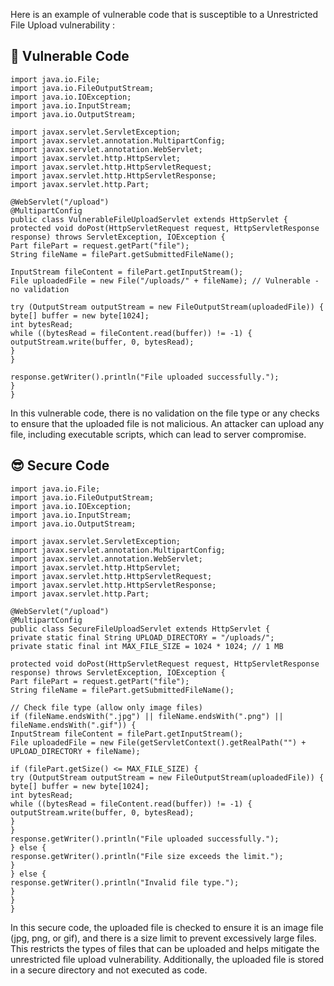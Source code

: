 Here is an example of vulnerable code that is susceptible to a Unrestricted File Upload vulnerability :

## 🥺 Vulnerable Code
```
import java.io.File;
import java.io.FileOutputStream;
import java.io.IOException;
import java.io.InputStream;
import java.io.OutputStream;

import javax.servlet.ServletException;
import javax.servlet.annotation.MultipartConfig;
import javax.servlet.annotation.WebServlet;
import javax.servlet.http.HttpServlet;
import javax.servlet.http.HttpServletRequest;
import javax.servlet.http.HttpServletResponse;
import javax.servlet.http.Part;

@WebServlet("/upload")
@MultipartConfig
public class VulnerableFileUploadServlet extends HttpServlet {
protected void doPost(HttpServletRequest request, HttpServletResponse response) throws ServletException, IOException {
Part filePart = request.getPart("file");
String fileName = filePart.getSubmittedFileName();

InputStream fileContent = filePart.getInputStream();
File uploadedFile = new File("/uploads/" + fileName); // Vulnerable - no validation

try (OutputStream outputStream = new FileOutputStream(uploadedFile)) {
byte[] buffer = new byte[1024];
int bytesRead;
while ((bytesRead = fileContent.read(buffer)) != -1) {
outputStream.write(buffer, 0, bytesRead);
}
}

response.getWriter().println("File uploaded successfully.");
}
}
```
In this vulnerable code, there is no validation on the file type or any checks to ensure that the uploaded file is not malicious. An attacker can upload any file, including executable scripts, which can lead to server compromise.

## 😎 Secure Code
```
import java.io.File;
import java.io.FileOutputStream;
import java.io.IOException;
import java.io.InputStream;
import java.io.OutputStream;

import javax.servlet.ServletException;
import javax.servlet.annotation.MultipartConfig;
import javax.servlet.annotation.WebServlet;
import javax.servlet.http.HttpServlet;
import javax.servlet.http.HttpServletRequest;
import javax.servlet.http.HttpServletResponse;
import javax.servlet.http.Part;

@WebServlet("/upload")
@MultipartConfig
public class SecureFileUploadServlet extends HttpServlet {
private static final String UPLOAD_DIRECTORY = "/uploads/";
private static final int MAX_FILE_SIZE = 1024 * 1024; // 1 MB

protected void doPost(HttpServletRequest request, HttpServletResponse response) throws ServletException, IOException {
Part filePart = request.getPart("file");
String fileName = filePart.getSubmittedFileName();

// Check file type (allow only image files)
if (fileName.endsWith(".jpg") || fileName.endsWith(".png") || fileName.endsWith(".gif")) {
InputStream fileContent = filePart.getInputStream();
File uploadedFile = new File(getServletContext().getRealPath("") + UPLOAD_DIRECTORY + fileName);

if (filePart.getSize() <= MAX_FILE_SIZE) {
try (OutputStream outputStream = new FileOutputStream(uploadedFile)) {
byte[] buffer = new byte[1024];
int bytesRead;
while ((bytesRead = fileContent.read(buffer)) != -1) {
outputStream.write(buffer, 0, bytesRead);
}
}
response.getWriter().println("File uploaded successfully.");
} else {
response.getWriter().println("File size exceeds the limit.");
}
} else {
response.getWriter().println("Invalid file type.");
}
}
}
```
In this secure code, the uploaded file is checked to ensure it is an image file (jpg, png, or gif), and there is a size limit to prevent excessively large files. This restricts the types of files that can be uploaded and helps mitigate the unrestricted file upload vulnerability. Additionally, the uploaded file is stored in a secure directory and not executed as code.
